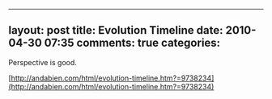 
---
layout: post
title: Evolution Timeline
date: 2010-04-30 07:35
comments: true
categories: 
---

Perspective is good.

[http://andabien.com/html/evolution-timeline.htm?=9738234](http://andabien.com/html/evolution-timeline.htm?=9738234)


